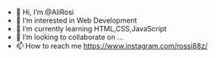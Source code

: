 - 👋 Hi, I’m @AliRosi
- 👀 I’m interested in Web Development
- 🌱 I’m currently learning HTML,CSS,JavaScript
- 💞️ I’m looking to collaborate on ...
- 📫 How to reach me https://www.instagram.com/rossi88z/

<!--
**AliRosi/AliRosi** is a ✨ _special_ ✨ repository because its `README.md` (this file) appears on your GitHub profile.
-->
